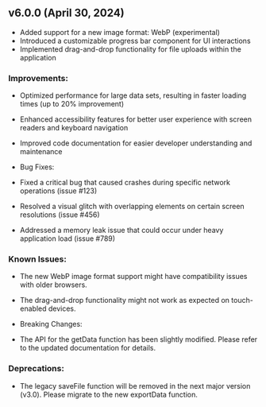 ## v6.0.0 (April 30, 2024)
- Added support for a new image format: WebP (experimental)
- Introduced a customizable progress bar component for UI interactions
- Implemented drag-and-drop functionality for file uploads within the application

### Improvements:

- Optimized performance for large data sets, resulting in faster loading times (up to 20% improvement)
- Enhanced accessibility features for better user experience with screen readers and keyboard navigation
- Improved code documentation for easier developer understanding and maintenance
- Bug Fixes:

- Fixed a critical bug that caused crashes during specific network operations (issue #123)
- Resolved a visual glitch with overlapping elements on certain screen resolutions (issue #456)
- Addressed a memory leak issue that could occur under heavy application load (issue #789)

### Known Issues:

- The new WebP image format support might have compatibility issues with older browsers.
- The drag-and-drop functionality might not work as expected on touch-enabled devices.
- Breaking Changes:

- The API for the getData function has been slightly modified. Please refer to the updated documentation for details.

### Deprecations:
- The legacy saveFile function will be removed in the next major version (v3.0). Please migrate to the new exportData function.
